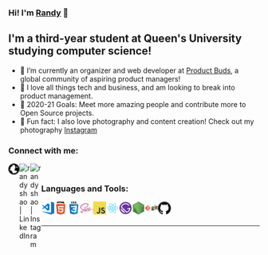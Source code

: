 ### Hi! I'm [Randy][website] 👋

## I'm a third-year student at Queen's University studying computer science!

- 🌱 I’m currently an organizer and web developer at [Product Buds][productbuds], a global community of aspiring product managers!
- 🔭 I love all things tech and business, and am looking to break into product management.
- 📲 2020-21 Goals: Meet more amazing people and contribute more to Open Source projects.
- 📸 Fun fact: I also love photography and content creation! Check out my photography [Instagram][instagram]

### Connect with me:

[<img align="left" alt="randyshao.com" width="22px" src="https://raw.githubusercontent.com/iconic/open-iconic/master/svg/globe.svg" />][website]
[<img align="left" alt="randy shao | LinkedIn" width="22px" src="https://cdn.jsdelivr.net/npm/simple-icons@v3/icons/linkedin.svg" />][linkedin]
[<img align="left" alt="randy shao | Instagram" width="22px" src="https://cdn.jsdelivr.net/npm/simple-icons@v3/icons/instagram.svg" />][instagram]

<br />

### Languages and Tools:

<img align="left" alt="Visual Studio Code" width="26px" src="https://raw.githubusercontent.com/github/explore/80688e429a7d4ef2fca1e82350fe8e3517d3494d/topics/visual-studio-code/visual-studio-code.png" />
<img align="left" alt="HTML5" width="26px" src="https://raw.githubusercontent.com/github/explore/80688e429a7d4ef2fca1e82350fe8e3517d3494d/topics/html/html.png" />
<img align="left" alt="CSS3" width="26px" src="https://raw.githubusercontent.com/github/explore/80688e429a7d4ef2fca1e82350fe8e3517d3494d/topics/css/css.png" />
<img align="left" alt="Sass" width="26px" src="https://raw.githubusercontent.com/github/explore/80688e429a7d4ef2fca1e82350fe8e3517d3494d/topics/sass/sass.png" />
<img align="left" alt="JavaScript" width="26px" src="https://raw.githubusercontent.com/github/explore/80688e429a7d4ef2fca1e82350fe8e3517d3494d/topics/javascript/javascript.png" />
<img align="left" alt="React" width="26px" src="https://raw.githubusercontent.com/github/explore/80688e429a7d4ef2fca1e82350fe8e3517d3494d/topics/react/react.png" />
<img align="left" alt="Gatsby" width="26px" src="https://raw.githubusercontent.com/github/explore/e94815998e4e0713912fed477a1f346ec04c3da2/topics/gatsby/gatsby.png" />
<img align="left" alt="Node.js" width="26px" src="https://raw.githubusercontent.com/github/explore/80688e429a7d4ef2fca1e82350fe8e3517d3494d/topics/nodejs/nodejs.png" />
<img align="left" alt="Git" width="26px" src="https://raw.githubusercontent.com/github/explore/80688e429a7d4ef2fca1e82350fe8e3517d3494d/topics/git/git.png" />
<img align="left" alt="GitHub" width="26px" src="https://raw.githubusercontent.com/github/explore/78df643247d429f6cc873026c0622819ad797942/topics/github/github.png" />

<br />
<br />

---

[website]: https://randyshao.com
[productbuds]: https://productbuds.co
[instagram]: https://instagram.com/shaozr
[linkedin]: https://linkedin.com/in/randyshao
